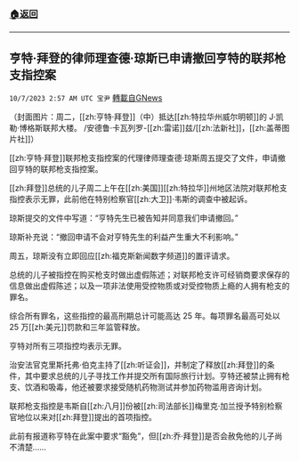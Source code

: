 ###  [:house:返回](README.md)
---


## 亨特·拜登的律师理查德·琼斯已申请撤回亨特的联邦枪支指控案
`10/7/2023 2:57 AM UTC 宝尹` [轉載自GNews](https://gnews.org/articles/1796849)

（封面图片：周二，[[zh:亨特·拜登]]（中）抵达[[zh:特拉华州威尔明顿]]的 J·凯勒·博格斯联邦大楼。 /安德鲁·卡瓦列罗-[[zh:雷诺]]兹/[[zh:法新社]]，[[zh:盖蒂图片社]]）

[[zh:亨特·拜登]]联邦枪支指控案的代理律师理查德·琼斯周五提交了文件，申请撤回亨特的联邦枪支指控案。

[[zh:拜登]]总统的儿子周二上午在[[zh:美国]][[zh:特拉华]]州地区法院对联邦枪支指控表示无罪，此前他在特别检察官[[zh:大卫]]·韦斯的调查中被起诉。

琼斯提交的文件中写道：“亨特先生已被告知并同意我们申请撤回。”

琼斯补充说：“撤回申请不会对亨特先生的利益产生重大不利影响。”

周五，琼斯没有立即回应[[zh:福克斯新闻数字频道]]的置评请求。

总统的儿子被指控在购买枪支时做出虚假陈述；对联邦枪支许可经销商要求保存的信息做出虚假陈述；以及一项非法使用受控物质或对受控物质上瘾的人拥有枪支的罪名。

综合所有罪名，这些指控的最高刑期总计可能高达 25 年。每项罪名最高可处以 25 万[[zh:美元]]罚款和三年监管释放。

亨特对所有三项指控均表示无罪。

治安法官克里斯托弗·伯克主持了[[zh:听证会]]，并制定了释放[[zh:拜登]]的条件，其中要求总统的儿子寻找工作并提交所有国际旅行计划。亨特还被禁止拥有枪支、饮酒和吸毒，他还被要求接受随机药物测试并参加药物滥用咨询计划。

联邦枪支指控是韦斯自[[zh:八月]]份被[[zh:司法部长]]梅里克·加兰授予特别检察官地位以来对[[zh:拜登]]提出的首项指控。

此前有报道称亨特在此案中要求“豁免”，但[[zh:乔·拜登]]是否会赦免他的儿子尚不清楚……
